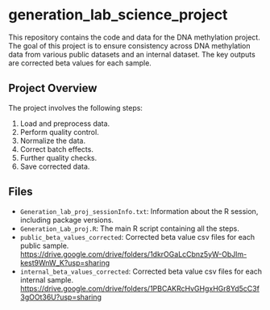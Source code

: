 # generation_lab_science_project

This repository contains the code and data for the DNA methylation project. The goal of this project is to ensure consistency across DNA methylation data from various public datasets and an internal dataset. The key outputs are corrected beta values for each sample.

## Project Overview

The project involves the following steps:
1. Load and preprocess data.
2. Perform quality control.
3. Normalize the data.
4. Correct batch effects.
5. Further quality checks.
6. Save corrected data.

## Files

- `Generation_lab_proj_sessionInfo.txt`: Information about the R session, including package versions.
- `Generation_Lab_proj.R`: The main R script containing all the steps.
- `public_beta_values_corrected`: Corrected beta value csv files for each public sample. https://drive.google.com/drive/folders/1dkrOGaLcCbnz5yW-ObJlm-kest9WnW_K?usp=sharing
- `internal_beta_values_corrected`: Corrected beta value csv files for each internal sample. https://drive.google.com/drive/folders/1PBCAKRcHvGHgxHGr8Yd5cC3f3gOOt36U?usp=sharing

